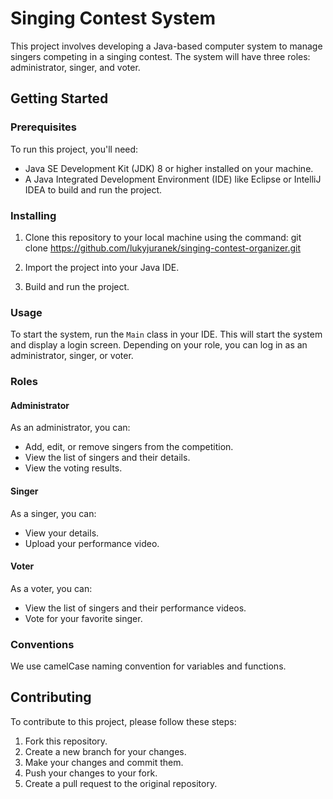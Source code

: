 # Singing Contest System

This project involves developing a Java-based computer system to manage singers competing in a singing contest. The system will have three roles: administrator, singer, and voter.

## Getting Started

### Prerequisites

To run this project, you'll need:

- Java SE Development Kit (JDK) 8 or higher installed on your machine.
- A Java Integrated Development Environment (IDE) like Eclipse or IntelliJ IDEA to build and run the project.

### Installing

1. Clone this repository to your local machine using the command:
git clone https://github.com/lukyjuranek/singing-contest-organizer.git

2. Import the project into your Java IDE.

3. Build and run the project.

### Usage

To start the system, run the `Main` class in your IDE. This will start the system and display a login screen. Depending on your role, you can log in as an administrator, singer, or voter.

### Roles

#### Administrator

As an administrator, you can:

- Add, edit, or remove singers from the competition.
- View the list of singers and their details.
- View the voting results.

#### Singer

As a singer, you can:

- View your details.
- Upload your performance video.

#### Voter

As a voter, you can:

- View the list of singers and their performance videos.
- Vote for your favorite singer.

### Conventions

We use camelCase naming convention for variables and functions.

## Contributing

To contribute to this project, please follow these steps:

1. Fork this repository.
2. Create a new branch for your changes.
3. Make your changes and commit them.
4. Push your changes to your fork.
5. Create a pull request to the original repository.
